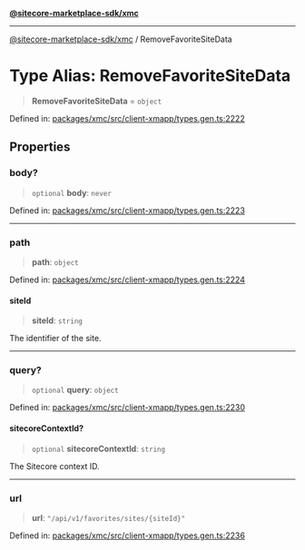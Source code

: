 [**@sitecore-marketplace-sdk/xmc**](../README.md)

***

[@sitecore-marketplace-sdk/xmc](../README.md) / RemoveFavoriteSiteData

# Type Alias: RemoveFavoriteSiteData

> **RemoveFavoriteSiteData** = `object`

Defined in: [packages/xmc/src/client-xmapp/types.gen.ts:2222](https://github.com/Sitecore/sitecore-marketplace-sdk/blob/af886e6134b8d1079ef5b8ef70b7eb2f1d9c8aeb/packages/xmc/src/client-xmapp/types.gen.ts#L2222)

## Properties

### body?

> `optional` **body**: `never`

Defined in: [packages/xmc/src/client-xmapp/types.gen.ts:2223](https://github.com/Sitecore/sitecore-marketplace-sdk/blob/af886e6134b8d1079ef5b8ef70b7eb2f1d9c8aeb/packages/xmc/src/client-xmapp/types.gen.ts#L2223)

***

### path

> **path**: `object`

Defined in: [packages/xmc/src/client-xmapp/types.gen.ts:2224](https://github.com/Sitecore/sitecore-marketplace-sdk/blob/af886e6134b8d1079ef5b8ef70b7eb2f1d9c8aeb/packages/xmc/src/client-xmapp/types.gen.ts#L2224)

#### siteId

> **siteId**: `string`

The identifier of the site.

***

### query?

> `optional` **query**: `object`

Defined in: [packages/xmc/src/client-xmapp/types.gen.ts:2230](https://github.com/Sitecore/sitecore-marketplace-sdk/blob/af886e6134b8d1079ef5b8ef70b7eb2f1d9c8aeb/packages/xmc/src/client-xmapp/types.gen.ts#L2230)

#### sitecoreContextId?

> `optional` **sitecoreContextId**: `string`

The Sitecore context ID.

***

### url

> **url**: `"/api/v1/favorites/sites/{siteId}"`

Defined in: [packages/xmc/src/client-xmapp/types.gen.ts:2236](https://github.com/Sitecore/sitecore-marketplace-sdk/blob/af886e6134b8d1079ef5b8ef70b7eb2f1d9c8aeb/packages/xmc/src/client-xmapp/types.gen.ts#L2236)
